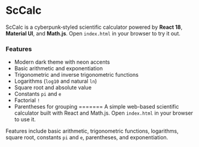 # ScCalc


ScCalc is a cyberpunk‑styled scientific calculator powered by **React 18**, **Material&nbsp;UI**, and **Math.js**. Open `index.html` in your browser to try it out.

### Features

- Modern dark theme with neon accents
- Basic arithmetic and exponentiation
- Trigonometric and inverse trigonometric functions
- Logarithms (`log10` and natural `ln`)
- Square root and absolute value
- Constants `pi` and `e`
- Factorial `!`
- Parentheses for grouping
=======
A simple web-based scientific calculator built with React and Math.js. Open `index.html` in your browser to use it.

Features include basic arithmetic, trigonometric functions, logarithms, square root, constants `pi` and `e`, parentheses, and exponentiation.

